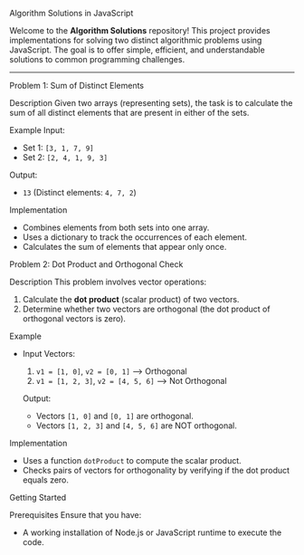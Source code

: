  Algorithm Solutions in JavaScript

Welcome to the **Algorithm Solutions** repository! This project provides implementations for solving two distinct algorithmic problems using JavaScript. The goal is to offer simple, efficient, and understandable solutions to common programming challenges.

---

 Problem 1: Sum of Distinct Elements

 Description
Given two arrays (representing sets), the task is to calculate the sum of all distinct elements that are present in either of the sets.

 Example
Input:
- Set 1: `[3, 1, 7, 9]`
- Set 2: `[2, 4, 1, 9, 3]`

Output:
- `13` (Distinct elements: `4, 7, 2`)

 Implementation
- Combines elements from both sets into one array.
- Uses a dictionary to track the occurrences of each element.
- Calculates the sum of elements that appear only once.



 Problem 2: Dot Product and Orthogonal Check

 Description
This problem involves vector operations:
1. Calculate the **dot product** (scalar product) of two vectors.
2. Determine whether two vectors are orthogonal (the dot product of orthogonal vectors is zero).

 Example
- Input Vectors:
  1. `v1 = [1, 0]`, `v2 = [0, 1]` --> Orthogonal
  2. `v1 = [1, 2, 3]`, `v2 = [4, 5, 6]` --> Not Orthogonal

  Output:
  - Vectors `[1, 0]` and `[0, 1]` are orthogonal.
  - Vectors `[1, 2, 3]` and `[4, 5, 6]` are NOT orthogonal.

 Implementation
- Uses a function `dotProduct` to compute the scalar product.
- Checks pairs of vectors for orthogonality by verifying if the dot product equals zero.



 Getting Started

 Prerequisites
Ensure that you have:
- A working installation of Node.js or JavaScript runtime to execute the code.

